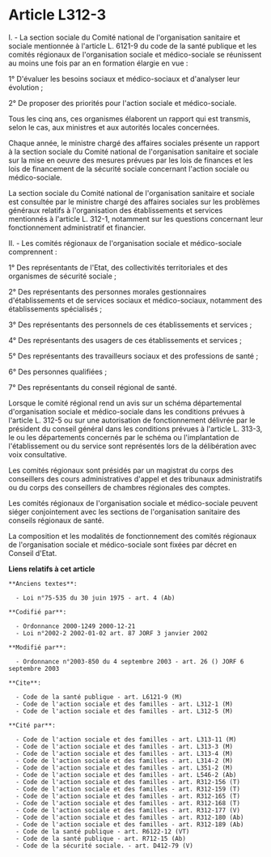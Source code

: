 # Article L312-3

I. - La section sociale du Comité national de l'organisation sanitaire et sociale mentionnée à l'article L. 6121-9 du code de
la santé publique et les comités régionaux de l'organisation sociale et médico-sociale se réunissent au moins une fois par an
en formation élargie en vue :

1° D'évaluer les besoins sociaux et médico-sociaux et d'analyser leur évolution ;

2° De proposer des priorités pour l'action sociale et médico-sociale.

Tous les cinq ans, ces organismes élaborent un rapport qui est transmis, selon le cas, aux ministres et aux autorités locales
concernées.

Chaque année, le ministre chargé des affaires sociales présente un rapport à la section sociale du Comité national de
l'organisation sanitaire et sociale sur la mise en oeuvre des mesures prévues par les lois de finances et les lois de
financement de la sécurité sociale concernant l'action sociale ou médico-sociale.

La section sociale du Comité national de l'organisation sanitaire et sociale est consultée par le ministre chargé des
affaires sociales sur les problèmes généraux relatifs à l'organisation des établissements et services mentionnés à l'article
L. 312-1, notamment sur les questions concernant leur fonctionnement administratif et financier.

II. - Les comités régionaux de l'organisation sociale et médico-sociale comprennent :

1° Des représentants de l'Etat, des collectivités territoriales et des organismes de sécurité sociale ;

2° Des représentants des personnes morales gestionnaires d'établissements et de services sociaux et médico-sociaux, notamment
des établissements spécialisés ;

3° Des représentants des personnels de ces établissements et services ;

4° Des représentants des usagers de ces établissements et services ;

5° Des représentants des travailleurs sociaux et des professions de santé ;

6° Des personnes qualifiées ;

7° Des représentants du conseil régional de santé.

Lorsque le comité régional rend un avis sur un schéma départemental d'organisation sociale et médico-sociale dans les
conditions prévues à l'article L. 312-5 ou sur une autorisation de fonctionnement délivrée par le président du conseil
général dans les conditions prévues à l'article L. 313-3, le ou les départements concernés par le schéma ou l'implantation de
l'établissement ou du service sont représentés lors de la délibération avec voix consultative.

Les comités régionaux sont présidés par un magistrat du corps des conseillers des cours administratives d'appel et des
tribunaux administratifs ou du corps des conseillers de chambres régionales des comptes.

Les comités régionaux de l'organisation sociale et médico-sociale peuvent siéger conjointement avec les sections de
l'organisation sanitaire des conseils régionaux de santé.

La composition et les modalités de fonctionnement des comités régionaux de l'organisation sociale et médico-sociale sont
fixées par décret en Conseil d'Etat.

**Liens relatifs à cet article**

	**Anciens textes**:

	  - Loi n°75-535 du 30 juin 1975 - art. 4 (Ab)

	**Codifié par**:

	  - Ordonnance 2000-1249 2000-12-21
	  - Loi n°2002-2 2002-01-02 art. 87 JORF 3 janvier 2002

	**Modifié par**:

	  - Ordonnance n°2003-850 du 4 septembre 2003 - art. 26 () JORF 6 septembre 2003

	**Cite**:

	  - Code de la santé publique - art. L6121-9 (M)
	  - Code de l'action sociale et des familles - art. L312-1 (M)
	  - Code de l'action sociale et des familles - art. L312-5 (M)

	**Cité par**:

	  - Code de l'action sociale et des familles - art. L313-11 (M)
	  - Code de l'action sociale et des familles - art. L313-3 (M)
	  - Code de l'action sociale et des familles - art. L313-4 (M)
	  - Code de l'action sociale et des familles - art. L314-2 (M)
	  - Code de l'action sociale et des familles - art. L351-2 (M)
	  - Code de l'action sociale et des familles - art. L546-2 (Ab)
	  - Code de l'action sociale et des familles - art. R312-156 (T)
	  - Code de l'action sociale et des familles - art. R312-159 (T)
	  - Code de l'action sociale et des familles - art. R312-165 (T)
	  - Code de l'action sociale et des familles - art. R312-168 (T)
	  - Code de l'action sociale et des familles - art. R312-177 (V)
	  - Code de l'action sociale et des familles - art. R312-180 (Ab)
	  - Code de l'action sociale et des familles - art. R312-189 (Ab)
	  - Code de la santé publique - art. R6122-12 (VT)
	  - Code de la santé publique - art. R712-15 (Ab)
	  - Code de la sécurité sociale. - art. D412-79 (V)
